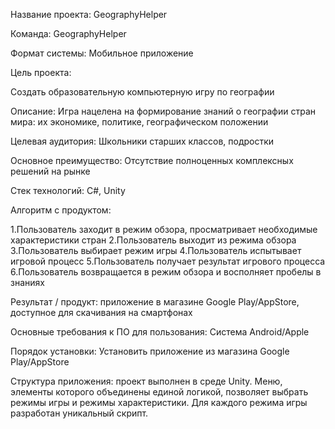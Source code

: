 Название проекта: GeographyHelper

Команда: GeographyHelper

Формат системы: Мобильное приложение

Цель проекта:

Создать образовательную компьютерную игру по географии

Описание:
Игра нацелена на формирование знаний о географии стран мира: их экономике, политике, географическом положении

Целевая аудитория:
Школьники старших классов, подростки

Основное преимущество:
Отсутствие полноценных комплексных решений на рынке

Стек технологий: С#, Unity

Алгоритм с продуктом:

1.Пользователь заходит в режим обзора, просматривает необходимые характеристики стран
2.Пользователь выходит из режима обзора
3.Пользователь выбирает режим игры
4.Пользователь испытывает игровой процесс
5.Пользователь получает результат игрового процесса
6.Пользователь возвращается в режим обзора и восполняет пробелы в знаниях

Результат / продукт: приложение в магазине Google Play/AppStore, доступное для скачивания на смартфонах

Основные требования к ПО для пользования:
Система Android/Apple

Порядок установки:
Установить приложение из магазина Google Play/AppStore

Структура приложения: проект выполнен в среде Unity. Меню, элементы которого объединены единой логикой, позволяет выбрать режимы игры и режимы характеристики. Для каждого режима игры разработан уникальный скрипт.
